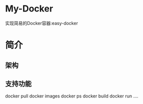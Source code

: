# My-Docker
实现简易的Docker容器:easy-docker

# 简介
## 架构

## 支持功能
docker pull
docker images
docker ps
docker build
docker run
....
